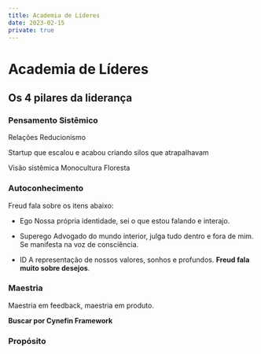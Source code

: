 ```yaml
---
title: Academia de Líderes
date: 2023-02-15
private: true
---
```


# Academia de Líderes

## Os 4 pilares da liderança

### Pensamento Sistêmico 

Relações
Reducionismo

Startup que escalou e acabou criando silos que atrapalhavam

Visão sistêmica
Monocultura
Floresta

### Autoconhecimento

Freud fala sobre os itens abaixo:

- Ego
Nossa própria identidade, sei o que estou falando e interajo.

- Superego
Advogado do mundo interior, julga tudo dentro e fora de mim. Se manifesta na voz de consciência.

- ID
A representação de nossos valores, sonhos e profundos. **Freud fala muito sobre desejos**.

### Maestria

Maestria em feedback, maestria em produto.

**Buscar por Cynefin Framework**

### Propósito



